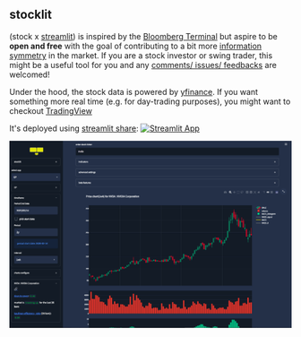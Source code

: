 ## stocklit
(stock x [streamlit](https://streamlit.io/)) is inspired by the [Bloomberg Terminal](https://en.wikipedia.org/wiki/Bloomberg_Terminal) but aspire to be **open and free** with the goal of contributing to a bit more [information symmetry](https://en.wikipedia.org/wiki/Information_asymmetry) in the market. If you are a stock investor or swing trader, this might be a useful tool for you and any [comments/ issues/ feedbacks](https://github.com/ohjho/stocklit/issues) are welcomed!

Under the hood, the stock data is powered by [yfinance](https://github.com/ranaroussi/yfinance). If you want something more real time (e.g. for day-trading purposes), you might want to checkout [TradingView](https://www.tradingview.com/)

It's deployed using [streamlit share](https://www.streamlit.io/sharing): [![Streamlit App](https://static.streamlit.io/badges/streamlit_badge_black_white.svg)](https://share.streamlit.io/ohjho/stocklit)

[![stocklit Screenshoot](asset/app_screenshot.png)](https://share.streamlit.io/ohjho/stocklit)

